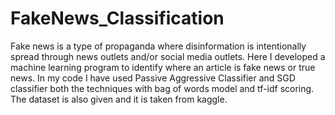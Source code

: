 # FakeNews_Classification
Fake news is a type of propaganda where disinformation is intentionally spread through news outlets and/or social media outlets. Here I developed a machine learning program to identify where an article is fake news or true news. In my code I have used Passive Aggressive Classifier and SGD classifier both the techniques with bag of words model and tf-idf scoring. The dataset is also given and it is taken from kaggle.
